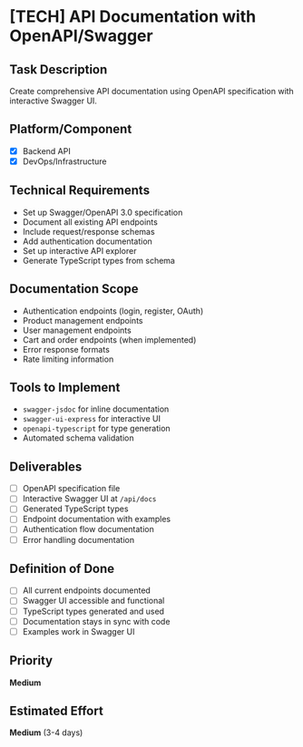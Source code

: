 # [TECH] API Documentation with OpenAPI/Swagger

## Task Description

Create comprehensive API documentation using OpenAPI specification with interactive Swagger UI.

## Platform/Component

- [x] Backend API
- [x] DevOps/Infrastructure

## Technical Requirements

- Set up Swagger/OpenAPI 3.0 specification
- Document all existing API endpoints
- Include request/response schemas
- Add authentication documentation
- Set up interactive API explorer
- Generate TypeScript types from schema

## Documentation Scope

- Authentication endpoints (login, register, OAuth)
- Product management endpoints
- User management endpoints
- Cart and order endpoints (when implemented)
- Error response formats
- Rate limiting information

## Tools to Implement

- `swagger-jsdoc` for inline documentation
- `swagger-ui-express` for interactive UI
- `openapi-typescript` for type generation
- Automated schema validation

## Deliverables

- [ ] OpenAPI specification file
- [ ] Interactive Swagger UI at `/api/docs`
- [ ] Generated TypeScript types
- [ ] Endpoint documentation with examples
- [ ] Authentication flow documentation
- [ ] Error handling documentation

## Definition of Done

- [ ] All current endpoints documented
- [ ] Swagger UI accessible and functional
- [ ] TypeScript types generated and used
- [ ] Documentation stays in sync with code
- [ ] Examples work in Swagger UI

## Priority

**Medium**

## Estimated Effort

**Medium** (3-4 days)
